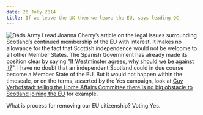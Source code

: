 ```yaml
---
date: 26 July 2014
title: If we leave the UK then we leave the EU, says leading QC
---
```


![Dads Army](/img/dads-army.jpg) I read Joanna Cherry’s article on the legal issues surrounding Scotland’s continued membership of the EU with interest. It makes no allowance for the fact that Scottish independence would not be welcome to all other Member States. The Spanish Government has already made its position clear by saying "[If Westminster agrees, why should we be against it?](https://uk.reuters.com/article/uk-spain-politics-scotland/spain-would-not-oppose-future-independent-scotland-rejoining-eu-minister-idUKKCN1NP25P)". I have no doubt that an independent Scotland could in due course become a Member State of the EU. But it would not happen within the timescale, or on the terms, asserted by the Yes campaign, look at [Guy Verhofstadt telling the Home Affairs Committee there is no big obstacle to Scotland joining the EU](https://www.thenational.scot/news/16303810.its-a-simple-fact-top-eu-chief-on-scotland-having-no-big-obstacles-to-eu-entry/) for example.

What is process for removing our EU citizenship? Voting Yes.
